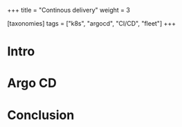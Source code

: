 +++
title = "Continous delivery"
weight = 3

[taxonomies]
tags = ["k8s", "argocd", "CI/CD", "fleet"]
+++

# Intro

# Argo CD

# Conclusion
